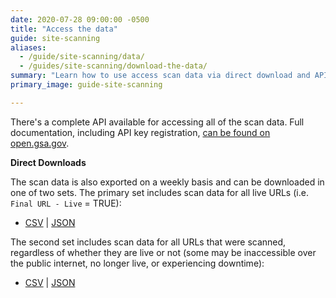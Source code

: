 ```yaml
---
date: 2020-07-28 09:00:00 -0500
title: "Access the data"
guide: site-scanning
aliases:
  - /guide/site-scanning/data/
  - /guides/site-scanning/download-the-data/
summary: "Learn how to use access scan data via direct download and API."
primary_image: guide-site-scanning

---
```


There's a complete API available for accessing all of the scan data. Full documentation, including API key registration, [can be found on open.gsa.gov](https://open.gsa.gov/api/site-scanning-api/).

**Direct Downloads**

The scan data is also exported on a weekly basis and can be downloaded in one of two sets. The primary set includes scan data for all live URLs (i.e. `Final URL - Live` = TRUE):

* [CSV](https://api.gsa.gov/technology/site-scanning/data/weekly-snapshot.csv) | [JSON](https://api.gsa.gov/technology/site-scanning/data/weekly-snapshot.json)

The second set includes scan data for all URLs that were scanned, regardless of whether they are live or not (some may be inaccessible over the public internet, no longer live, or experiencing downtime):

* [CSV](https://api.gsa.gov/technology/site-scanning/data/weekly-snapshot-all.csv) | [JSON](https://api.gsa.gov/technology/site-scanning/data/weekly-snapshot-all.json)
